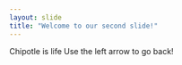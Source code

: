 ```yaml
---
layout: slide
title: "Welcome to our second slide!"
---
```

Chipotle is life
Use the left arrow to go back!
